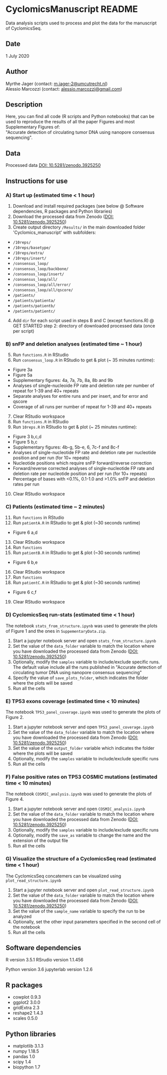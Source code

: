 # CyclomicsManuscript README
Data analysis scripts used to process and plot the data for the manuscript of CyclomicsSeq.

## Date
1 July 2020

## Author
Myrthe Jager (contact: m.jager-2@umcutrecht.nl)<br/>
Alessio Marcozzi (contact: alessio.marcozzi@gmail.com)<br/>

## Description
Here, you can find all code (R scripts and Python notebooks) that can be used to reproduce the results of all the paper Figures and most Supplementary Figures of:<br/>
"Accurate detection of circulating tumor DNA using nanopore consensus sequencing".


## Data
Processed data [DOI: 10.5281/zenodo.3925250](https://zenodo.org/record/3925250)



## Instructions for use

### A) Start up (estimated time < 1 hour)
1. Download and install required packages (see below @ Software dependencies, R packages and Python libraries)
2. Download the processed data from Zenodo ([DOI: 10.5281/zenodo.3925250](https://zenodo.org/record/3925250))
3. Create output directory `/Results/` in the main downloaded folder 'Cyclomics_manuscript' with subfolders:
- `/10reps/`
- `/10reps/basetype/`
- `/10reps/extra/`
- `/10reps/insert/`
- `/consensus_loop/`
- `/consensus_loop/backbone/`
- `/consensus_loop/insert/`
- `/consensus_loop/all/`
- `/consensus_loop/all/error/`
- `/consensus_loop/all/qscore/`
- `/patients/`
- `/patients/patienta/`
- `/patients/patientb/`
- `/patients/patientc/`
4. Add `dir` for each script used in steps B and C (except functions.R) @ GET STARTED step 2: directory of downloaded processed data (once per script) 



### B) snFP and deletion analyses (estimated time ~ 1 hour)
5. Run `functions.R` in RStudio 
6. Run `consensus_loop.R` in RStudio to get & plot (~ 35 minutes runtime): 
- Figure 3a
- Figure 5a
- Supplementary figures: 4a, 7a, 7b, 8a, 8b and 9b
- Analyses of single-nucleoide FP rate and deletion rate per number of repeat for 1-39 and 40+ repeats
- Separate analyses for entire runs and per insert, and for error and qscore
- Coverage of all runs per number of repeat for 1-39 and 40+ repeats
7. Clear RStudio workspace
8. Run `functions.R` in RStudio
9. Run `10reps.R` in RStudio to get & plot (~ 25 minutes runtime): 
- Figure 3 b,c,d
- Figure 5 b,c
- Supplementary figures: 4b-g, 5b-e, 6, 7c-f and 8c-f
- Analyses of single-nucleotide FP rate and deletion rate per nucleotide position and per run (for 10+ repeats)
- Nucleotide positions which require snFP forward/reverse correction
- Forward/reverse corrected analyses of single-nucleotide FP rate and deletion rate per nucleotide position and per run (for 10+ repeats)
- Percentage of bases with <0.1%, 0.1-1.0 and >1.0% snFP and deletion rates per run
10. Clear RStudio workspace



### C) Patients (estimated time ~ 2 minutes)
11. Run `functions` in RStudio 
12. Run `patientA.R` in RStudio to get & plot (~30 seconds runtime)
- Figure 6 a,d
13. Clear RStudio workspace
14. Run `functions`
15. Run `patientB.R` in RStudio to get & plot (~30 seconds runtime)
- Figure 6 b,e
16. Clear RStudio workspace
17. Run `functions`
18. Run `patientC.R` in RStudio to get & plot (~30 seconds runtime)
- Figure 6 c,f
19. Clear RStudio workspace



### D) CyclomicsSeq run-stats (estimated time < 1 hour)
The notebook `stats_from_structure.ipynb` was used to generate the plots of Figure 1 and the ones in `SuppementaryData.zip`.
1. Start a jupyter notebook server and open `stats_from_structure.ipynb`
2. Set the value of the `data_folder` variable to match the location where you have downloaded the processed data from Zenodo ([DOI: 10.5281/zenodo.3925250](https://zenodo.org/record/3925250))
3. Optionally, modify the `samples` variable to include/exclude specific runs. The default value include all the runs published in "Accurate detection of circulating tumor DNA using nanopore consensus sequencing"
4. Specify the value of `save_plots_folder`, which indicates the folder where the plots will be saved
5. Run all the cells



### E) TP53 exons coverage (estimated time < 10 minutes)
The notebook `TP53_panel_coverage.ipynb` was used to generate the plots of Figure 2.
1. Start a jupyter notebook server and open `TP53_panel_coverage.ipynb`
2. Set the value of the `data_folder` variable to match the location where you have downloaded the processed data from Zenodo ([DOI: 10.5281/zenodo.3925250](https://zenodo.org/record/3925250))
4. Set the value of the  `output_folder` variable which indicates the folder where the plots will be saved
5. Optionally, modify the `samples` variable to include/exclude specific runs
6. Run all the cells



### F) False positive rates on TP53 COSMIC mutations (estimated time < 10 minutes)
The notebook `COSMIC_analysis.ipynb` was used to generate the plots of Figure 4.
1. Start a jupyter notebook server and open `COSMIC_analysis.ipynb`
2. Set the value of the `data_folder` variable to match the location where you have downloaded the processed data from Zenodo ([DOI: 10.5281/zenodo.3925250](https://zenodo.org/record/3925250))
3. Optionally, modify the `samples` variable to include/exclude specific runs
4. Optionally, modify the `save_as` variable to change the name and the extension of the output file
5. Run all the cells



### G) Visualize the structure of a CyclomicsSeq read (estimated time < 1 hour)
The CyclomicsSeq concatemers can be visualized using `plot_read_structure.ipynb`
1. Start a jupyter notebook server and open `plot_read_structure.ipynb`
2. Set the value of the `data_folder` variable to match the location where you have downloaded the processed data from Zenodo ([DOI: 10.5281/zenodo.3925250](https://zenodo.org/record/3925250))
3. Set the value of the `sample_name` variable to specify the run to be analyzed
4. Optionally, set the other input parameters specified in the second cell of the notebook
5. Run all the cells




## Software dependencies
R version 3.5.1
RSrudio version 1.1.456

Python version 3.6
jupyterlab version 1.2.6



## R packages
- cowplot		0.9.3
- ggplot2		3.0.0
- gridExtra		2.3
- reshape2		1.4.3
- scales		0.5.0



## Python libraries
- matplotlib	3.1.3
- numpy			1.18.5
- pandas		1.0
- scipy			1.4
- biopython		1.7
